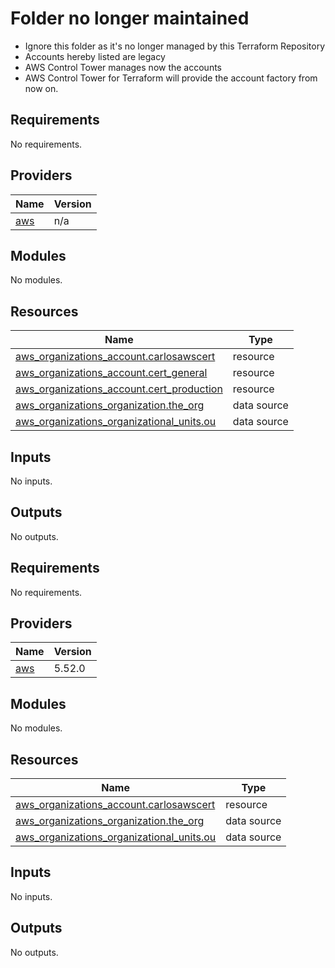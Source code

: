 # Folder no longer maintained

- Ignore this folder as it's no longer managed by this Terraform Repository
- Accounts hereby listed are legacy
- AWS Control Tower manages now the accounts
- AWS Control Tower for Terraform will provide the account factory from now on.

## Requirements

No requirements.

## Providers

| Name | Version |
|------|---------|
| <a name="provider_aws"></a> [aws](#provider\_aws) | n/a |

## Modules

No modules.

## Resources

| Name | Type |
|------|------|
| [aws_organizations_account.carlosawscert](https://registry.terraform.io/providers/hashicorp/aws/latest/docs/resources/organizations_account) | resource |
| [aws_organizations_account.cert_general](https://registry.terraform.io/providers/hashicorp/aws/latest/docs/resources/organizations_account) | resource |
| [aws_organizations_account.cert_production](https://registry.terraform.io/providers/hashicorp/aws/latest/docs/resources/organizations_account) | resource |
| [aws_organizations_organization.the_org](https://registry.terraform.io/providers/hashicorp/aws/latest/docs/data-sources/organizations_organization) | data source |
| [aws_organizations_organizational_units.ou](https://registry.terraform.io/providers/hashicorp/aws/latest/docs/data-sources/organizations_organizational_units) | data source |

## Inputs

No inputs.

## Outputs

No outputs.

<!-- BEGIN_TF_DOCS -->
## Requirements

No requirements.

## Providers

| Name | Version |
|------|---------|
| <a name="provider_aws"></a> [aws](#provider\_aws) | 5.52.0 |

## Modules

No modules.

## Resources

| Name | Type |
|------|------|
| [aws_organizations_account.carlosawscert](https://registry.terraform.io/providers/hashicorp/aws/latest/docs/resources/organizations_account) | resource |
| [aws_organizations_organization.the_org](https://registry.terraform.io/providers/hashicorp/aws/latest/docs/data-sources/organizations_organization) | data source |
| [aws_organizations_organizational_units.ou](https://registry.terraform.io/providers/hashicorp/aws/latest/docs/data-sources/organizations_organizational_units) | data source |

## Inputs

No inputs.

## Outputs

No outputs.
<!-- END_TF_DOCS -->
